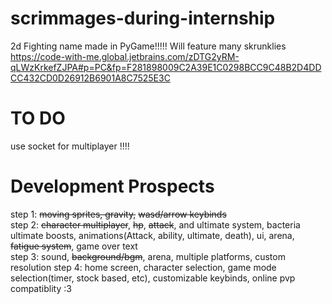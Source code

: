 # scrimmages-during-internship
2d Fighting name made in PyGame!!!!!
Will feature many skrunklies
https://code-with-me.global.jetbrains.com/zDTG2yRM-qLWzKrkefZJPA#p=PC&fp=F281898009C2A39E1C0298BCC9C48B2D4DDCC432CD0D26912B6901A8C7525E3C
# TO DO
use socket for multiplayer !!!!  




# Development Prospects
step 1: ~~moving sprites, gravity,~~ ~~wasd/arrow keybinds~~  
step 2: ~~character multiplayer~~, ~~hp~~, ~~attack~~, and ultimate system, bacteria ultimate boosts, animations(Attack, ability, ultimate, death), ui, arena, ~~fatigue system~~, game over text  
step 3: sound, ~~background/bgm~~, arena, multiple platforms, custom resolution
step 4: home screen, character selection, game mode selection(timer, stock based, etc), customizable keybinds, online pvp compatiblity :3
